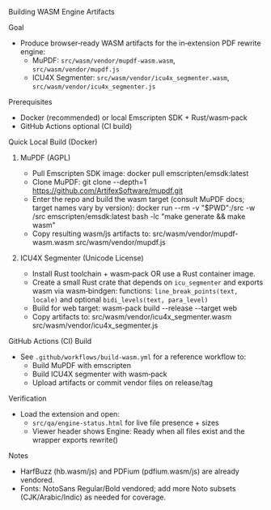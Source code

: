 Building WASM Engine Artifacts

Goal
- Produce browser‑ready WASM artifacts for the in‑extension PDF rewrite engine:
  - MuPDF: `src/wasm/vendor/mupdf-wasm.wasm`, `src/wasm/vendor/mupdf.js`
  - ICU4X Segmenter: `src/wasm/vendor/icu4x_segmenter.wasm`, `src/wasm/vendor/icu4x_segmenter.js`

Prerequisites
- Docker (recommended) or local Emscripten SDK + Rust/wasm‑pack
- GitHub Actions optional (CI build)

Quick Local Build (Docker)
1) MuPDF (AGPL)
   - Pull Emscripten SDK image:
     docker pull emscripten/emsdk:latest
   - Clone MuPDF:
     git clone --depth=1 https://github.com/ArtifexSoftware/mupdf.git
   - Enter the repo and build the wasm target (consult MuPDF docs; target names vary by version):
     docker run --rm -v "$PWD":/src -w /src emscripten/emsdk:latest bash -lc "make generate && make wasm"
   - Copy resulting wasm/js artifacts to:
    src/wasm/vendor/mupdf-wasm.wasm
     src/wasm/vendor/mupdf.js

2) ICU4X Segmenter (Unicode License)
   - Install Rust toolchain + wasm‑pack OR use a Rust container image.
   - Create a small Rust crate that depends on `icu_segmenter` and exports wasm via wasm‑bindgen:
     functions: `line_break_points(text, locale)` and optional `bidi_levels(text, para_level)`
   - Build for web target:
     wasm-pack build --release --target web
   - Copy artifacts to:
     src/wasm/vendor/icu4x_segmenter.wasm
     src/wasm/vendor/icu4x_segmenter.js

GitHub Actions (CI) Build
- See `.github/workflows/build-wasm.yml` for a reference workflow to:
  - Build MuPDF with emscripten
  - Build ICU4X segmenter with wasm‑pack
  - Upload artifacts or commit vendor files on release/tag

Verification
- Load the extension and open:
  - `src/qa/engine-status.html` for live file presence + sizes
  - Viewer header shows Engine: Ready when all files exist and the wrapper exports rewrite()

Notes
- HarfBuzz (hb.wasm/js) and PDFium (pdfium.wasm/js) are already vendored.
- Fonts: NotoSans Regular/Bold vendored; add more Noto subsets (CJK/Arabic/Indic) as needed for coverage.

